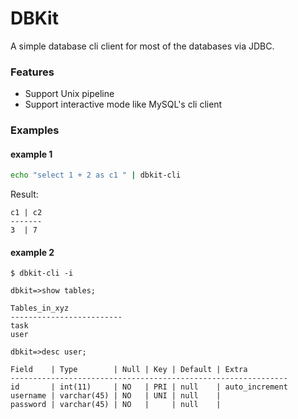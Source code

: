 # DBKit #

A simple database cli client for most of the databases via JDBC. 


### Features
* Support Unix pipeline
* Support interactive mode like MySQL's cli client


### Examples

#### example 1
```sh
echo "select 1 + 2 as c1 " | dbkit-cli
```

Result:
```
c1 | c2
-------
3  | 7 
```

#### example 2
```
$ dbkit-cli -i

dbkit=>show tables;

Tables_in_xyz         
-------------------------
task
user

dbkit=>desc user;

Field    | Type        | Null | Key | Default | Extra         
--------------------------------------------------------------
id       | int(11)     | NO   | PRI | null    | auto_increment
username | varchar(45) | NO   | UNI | null    |               
password | varchar(45) | NO   |     | null    |               


```